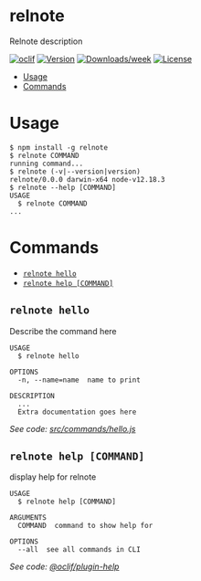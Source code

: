 relnote
=======

Relnote description

[![oclif](https://img.shields.io/badge/cli-oclif-brightgreen.svg)](https://oclif.io)
[![Version](https://img.shields.io/npm/v/relnote.svg)](https://npmjs.org/package/relnote)
[![Downloads/week](https://img.shields.io/npm/dw/relnote.svg)](https://npmjs.org/package/relnote)
[![License](https://img.shields.io/npm/l/relnote.svg)](https://github.com/krzysztofwolski/relnote/blob/master/package.json)

<!-- toc -->
* [Usage](#usage)
* [Commands](#commands)
<!-- tocstop -->
# Usage
<!-- usage -->
```sh-session
$ npm install -g relnote
$ relnote COMMAND
running command...
$ relnote (-v|--version|version)
relnote/0.0.0 darwin-x64 node-v12.18.3
$ relnote --help [COMMAND]
USAGE
  $ relnote COMMAND
...
```
<!-- usagestop -->
# Commands
<!-- commands -->
* [`relnote hello`](#relnote-hello)
* [`relnote help [COMMAND]`](#relnote-help-command)

## `relnote hello`

Describe the command here

```
USAGE
  $ relnote hello

OPTIONS
  -n, --name=name  name to print

DESCRIPTION
  ...
  Extra documentation goes here
```

_See code: [src/commands/hello.js](https://github.com/krzysztofwolski/relnote/blob/v0.0.0/src/commands/hello.js)_

## `relnote help [COMMAND]`

display help for relnote

```
USAGE
  $ relnote help [COMMAND]

ARGUMENTS
  COMMAND  command to show help for

OPTIONS
  --all  see all commands in CLI
```

_See code: [@oclif/plugin-help](https://github.com/oclif/plugin-help/blob/v3.2.2/src/commands/help.ts)_
<!-- commandsstop -->

